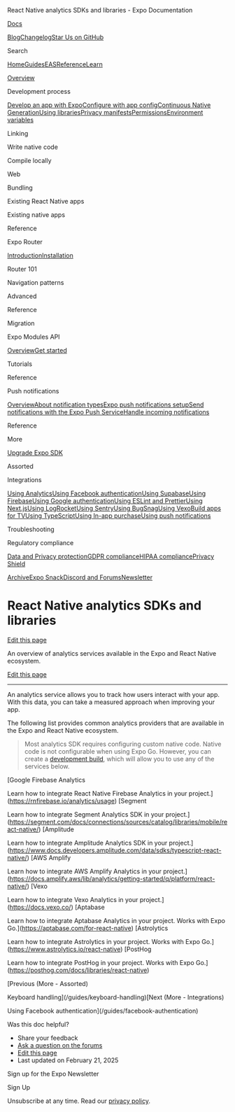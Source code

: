 React Native analytics SDKs and libraries - Expo Documentation

[Docs](/)

[Blog](https://expo.dev/blog)[Changelog](https://expo.dev/changelog)[Star Us on GitHub](https://github.com/expo/expo)

Search

[Home](/)[Guides](/guides/overview)[EAS](/eas)[Reference](/versions/latest)[Learn](/tutorial/overview)

[Overview](/guides/overview)

Development process

[Develop an app with Expo](/workflow/overview)[Configure with app config](/workflow/configuration)[Continuous Native Generation](/workflow/continuous-native-generation)[Using libraries](/workflow/using-libraries)[Privacy manifests](/guides/apple-privacy)[Permissions](/guides/permissions)[Environment variables](/guides/environment-variables)

Linking

Write native code

Compile locally

Web

Bundling

Existing React Native apps

Existing native apps

Reference

Expo Router

[Introduction](/router/introduction)[Installation](/router/installation)

Router 101

Navigation patterns

Advanced

Reference

Migration

Expo Modules API

[Overview](/modules/overview)[Get started](/modules/get-started)

Tutorials

Reference

Push notifications

[Overview](/push-notifications/overview)[About notification types](/push-notifications/what-you-need-to-know)[Expo push notifications setup](/push-notifications/push-notifications-setup)[Send notifications with the Expo Push Service](/push-notifications/sending-notifications)[Handle incoming notifications](/push-notifications/receiving-notifications)

Reference

More

[Upgrade Expo SDK](/workflow/upgrading-expo-sdk-walkthrough)

Assorted

Integrations

[Using Analytics](/guides/using-analytics)[Using Facebook authentication](/guides/facebook-authentication)[Using Supabase](/guides/using-supabase)[Using Firebase](/guides/using-firebase)[Using Google authentication](/guides/google-authentication)[Using ESLint and Prettier](/guides/using-eslint)[Using Next.js](/guides/using-nextjs)[Using LogRocket](/guides/using-logrocket)[Using Sentry](/guides/using-sentry)[Using BugSnag](/guides/using-bugsnag)[Using Vexo](/guides/using-vexo)[Build apps for TV](/guides/building-for-tv)[Using TypeScript](/guides/typescript)[Using In-app purchase](/guides/in-app-purchases)[Using push notifications](/guides/using-push-notifications-services)

Troubleshooting

Regulatory compliance

[Data and Privacy protection](/regulatory-compliance/data-and-privacy-protection)[GDPR compliance](/regulatory-compliance/gdpr)[HIPAA compliance](/regulatory-compliance/hipaa)[Privacy Shield](/regulatory-compliance/privacy-shield)

[Archive](/archive)[Expo Snack](https://snack.expo.dev)[Discord and Forums](https://chat.expo.dev)[Newsletter](https://expo.dev/mailing-list/signup)

React Native analytics SDKs and libraries
=========================================

[Edit this page](https://github.com/expo/expo/edit/main/docs/pages/guides/using-analytics.mdx)

An overview of analytics services available in the Expo and React Native ecosystem.

[Edit this page](https://github.com/expo/expo/edit/main/docs/pages/guides/using-analytics.mdx)

---

An analytics service allows you to track how users interact with your app. With this data, you can take a measured approach when improving your app.

The following list provides common analytics providers that are available in the Expo and React Native ecosystem.

> Most analytics SDK requires configuring custom native code. Native code is not configurable when using Expo Go. However, you can create a [development build](/develop/development-builds/introduction), which will allow you to use any of the services below.

[Google Firebase Analytics

Learn how to integrate React Native Firebase Analytics in your project.](https://rnfirebase.io/analytics/usage)
[Segment

Learn how to integrate Segment Analytics SDK in your project.](https://segment.com/docs/connections/sources/catalog/libraries/mobile/react-native/)
[Amplitude

Learn how to integrate Amplitude Analytics SDK in your project.](https://www.docs.developers.amplitude.com/data/sdks/typescript-react-native/)
[AWS Amplify

Learn how to integrate AWS Amplify Analytics in your project.](https://docs.amplify.aws/lib/analytics/getting-started/q/platform/react-native/)
[Vexo

Learn how to integrate Vexo Analytics in your project.](https://docs.vexo.co/)
[Aptabase

Learn how to integrate Aptabase Analytics in your project. Works with Expo Go.](https://aptabase.com/for-react-native)
[Astrolytics

Learn how to integrate Astrolytics in your project. Works with Expo Go.](https://www.astrolytics.io/react-native)
[PostHog

Learn how to integrate PostHog in your project. Works with Expo Go.](https://posthog.com/docs/libraries/react-native)

[Previous (More - Assorted)

Keyboard handling](/guides/keyboard-handling)[Next (More - Integrations)

Using Facebook authentication](/guides/facebook-authentication)

Was this doc helpful?

* Share your feedback
* [Ask a question on the forums](https://chat.expo.dev/)
* [Edit this page](https://github.com/expo/expo/edit/main/docs/pages/guides/using-analytics.mdx)
* Last updated on February 21, 2025

Sign up for the Expo Newsletter

Sign Up

Unsubscribe at any time. Read our [privacy policy](https://expo.dev/privacy).